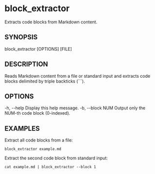 
# block_extractor

Extracts code blocks from Markdown content.

## SYNOPSIS

block_extractor [OPTIONS] [FILE]

## DESCRIPTION

Reads Markdown content from a file or standard input and extracts code blocks delimited by triple backticks (```).

## OPTIONS

-h, --help          Display this help message.
-b, --block NUM     Output only the NUM-th code block (0-indexed).

## EXAMPLES

Extract all code blocks from a file:

    block_extractor example.md

Extract the second code block from standard input:

    cat example.md | block_extractor --block 1


